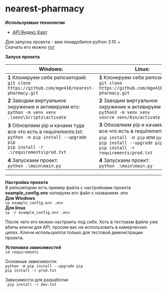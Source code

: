 # nearest-pharmacy

**Используемые технологии**

* [API Яндекс Карт](https://yandex.ru/dev/maps/)

Для запуска проекта - вам понадобится python 3.10 +  
Скачать его можно [тут](https://www.python.org/downloads/)

**Запуск проекта**


| Windows:                                                                                                                                                            | Linux:                                                                                                                                                                                             |
|---------------------------------------------------------------------------------------------------------------------------------------------------------------------|----------------------------------------------------------------------------------------------------------------------------------------------------------------------------------------------------|
| **1** Клонируем себе репозиторий:  <br/>  ```git clone https://github.com/mge410/nearest-pharmacy.git ```                                                           | **1** Клонируем себе репозиторий:  <br/>  ```git clone https://github.com/mge410/nearest-pharmacy.git ```                                                                                          |
| **2** Заводим виртуальное окружение и активируем его: <br> ```python -m venv venv ``` <br> ```.\venv\Scripts\activate ```                                           | **2** Заводим виртуальное окружение и активируем его: <br> ```python3 -m venv venv ``` <br> ```source venv/bin/activate ```                                                                        |
| **3** Обновляем pip и качаем туда все что есть в requirements.txt: <br>```python -m pip install --upgrade pip``` <br> ```pip install -r .\requirements\prod.txt ``` | **3** Обновляем pip и качаем туда все что есть в requirements.txt: <br> ```pip install -U pip``` или    ```python3 -m pip install --upgrade pip``` <br> ```pip install -r requirements/prod.txt``` |
| **4** Запускаем проект: <br> ``` python .\main\main.py ```                                                                                                          | **4** Запускаем проект: <br> ``` python .\main\main.py	```                                                                                                                                         |

---

**Настройка проекта**  
В репозитории есть пример файла с настройками проекта __example_config.env__
копируем его файл с названием .env  
__Для Windows__   
```cp example_config.env .env```   
__Для linux__   
```cp -r example_config.env .env```

После чего его можно настроить под себя. Хоть в тестовом файле уже вбиты ключи для API, просим вас не использовать в камерческих целях. Ключи используются только для тестовой демонстрации проекта.


***Установка зависимостей***  
```cd requirements```  

Основные зависимости:  
```python -m pip install --upgrade pip```   
```pip install -r prod.txt ```  

Зависимости для разработки  
``` pip install -r dev.txt```  
